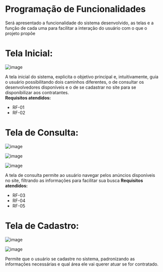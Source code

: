 # Programação de Funcionalidades

Será apresentado a funcionalidade do sistema desenvolvido, as telas e a função de cada uma para facilitar a interação do usuário com o que o projeto propõe

# Tela Inicial:

![image](https://user-images.githubusercontent.com/80483432/123689022-228f2f80-d829-11eb-8736-499764f00383.png)

A tela inicial do sistema, explicita o objetivo principal e, intuitivamente, guia o usuário possibilitando dois caminhos diferentes, o de consultar os desenvolvedores disponíveis e o de se cadastrar no site para se disponibilizar aos contratantes.<br>
<b>Requisitos atendidos:</b>
<ul>
  <li>RF-01 </li>
  <li>RF-02 </li>
</ul>

# Tela de Consulta:

![image](https://user-images.githubusercontent.com/80483432/123690228-8534fb00-d82a-11eb-9b20-b9ae55215132.png)

![image](https://user-images.githubusercontent.com/80483432/123690259-8d8d3600-d82a-11eb-9fd4-bb8773bd506a.png)

![image](https://user-images.githubusercontent.com/80483432/123690287-95e57100-d82a-11eb-9fae-0d3291482c61.png)

A tela de consulta permite ao usuário navegar pelos anúncios disponíveis no site, filtrando as informações para facilitar sua busca
<b>Requisitos atendidos:</b>
<ul>
  <li>RF-03 </li>
  <li>RF-04 </li>
  <li>RF-05 </li>
</ul>

# Tela de Cadastro:

![image](https://user-images.githubusercontent.com/80483432/123696212-ddbbc680-d831-11eb-9239-863f9c1ffc41.png)

![image](https://user-images.githubusercontent.com/80483432/123696259-eca27900-d831-11eb-8d91-ff7d9da37280.png)

Permite que o usuário se cadastre no sistema, padronizando as informações necessárias e qual área ele vai querer atuar se for contratado.



